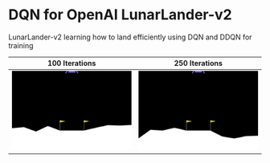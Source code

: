 # DQN for OpenAI LunarLander-v2
 LunarLander-v2 learning how to land efficiently using DQN and DDQN for training

| 100 Iterations | 250 Iterations |
|:--:|:--:|
|![t100](/GIFs/DQN100.gif)|![t250](/GIFs/DQN250.gif)|  
